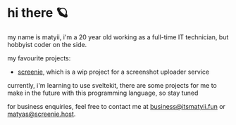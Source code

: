# hi there 🪐

my name is matyii, i'm a 20 year old working as a full-time IT technician, but hobbyist coder on the side.

my favourite projects:
* [screenie](https://github.com/screeniehost), which is a wip project for a screenshot uploader service

currently, i'm learning to use sveltekit, there are some projects for me to make in the future with this programming language, so stay tuned

for business enquiries, feel free to contact me at [business@itsmatyii.fun](mailto:business@itsmatyii.fun) or [matyas@screenie.host](mailto:matyas@screenie.host).